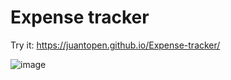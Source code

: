 # Expense tracker
Try it: https://juantopen.github.io/Expense-tracker/ 

![image](https://github.com/JuanToPen/Expense-tracker/assets/130279581/56f73eef-6ad8-447d-a6a0-5c7b3e359c6f)


